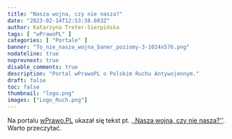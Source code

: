 ```yaml
---
title: "Nasza wojna, czy nie nasza?"
date: "2023-02-14T12:53:38.603Z"
author: Katarzyna Treter-Sierpińska
tags: [ "wPrawoPL" ]
categories: [ "Portale" ]
banner: "To_nie_nasza_wojna_baner_poziomy-3-1024x576.png"
nodateline: true
noprevnext: true
disable_comments: true
description: "Portal wPrawoPL o Polskim Ruchu Antywojennym."
draft: false
toc: false
thumbnail: "logo.png"
images: ["Logo_Ruch.png"]
---
```


Na portalu [wPrawo.PL](https://wprawo.pl/ "Portal wPrawo.PL") ukazał się tekst pt. [,,Nasza wojna, czy nie nasza?''](https://wprawo.pl/katarzyna-ts-nasza-wojna-czy-nie-nasza/ "Portal wPrawo.PL"). Warto przeczytać.
